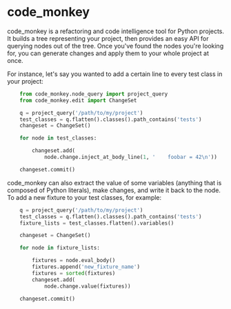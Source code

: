 code_monkey
===========

code_monkey is a refactoring and code intelligence tool for Python
projects. It builds a tree representing your project, then provides an easy API
for querying nodes out of the tree. Once you've found the nodes you're looking
for, you can generate changes and apply them to your whole project at once.

For instance, let's say you wanted to add a certain line to every test class in
your project:

```python
    from code_monkey.node_query import project_query
    from code_monkey.edit import ChangeSet

    q = project_query('/path/to/my/project')
    test_classes = q.flatten().classes().path_contains('tests')
    changeset = ChangeSet()

    for node in test_classes:

        changeset.add(
            node.change.inject_at_body_line(1, '    foobar = 42\n'))

    changeset.commit()
```

code_monkey can also extract the value of some variables (anything that is
composed of Python literals), make changes, and write it back to the node. To
add a new fixture to your test classes, for example:

```python
    q = project_query('/path/to/my/project')
    test_classes = q.flatten().classes().path_contains('tests')
    fixture_lists = test_classes.flatten().variables()

    changeset = ChangeSet()

    for node in fixture_lists:

        fixtures = node.eval_body()
        fixtures.append('new_fixture_name')
        fixtures = sorted(fixtures)
        changeset.add(
            node.change.value(fixtures))

    changeset.commit()
```
